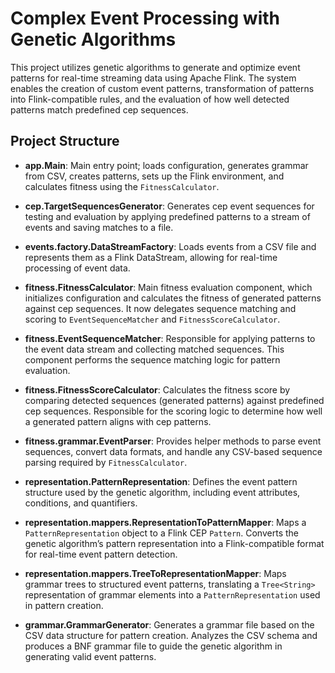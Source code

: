 # Complex Event Processing with Genetic Algorithms

This project utilizes genetic algorithms to generate and optimize event patterns for real-time streaming data using Apache Flink. The system enables the creation of custom event patterns, transformation of patterns into Flink-compatible rules, and the evaluation of how well detected patterns match predefined cep sequences.

## Project Structure

- **app.Main**: Main entry point; loads configuration, generates grammar from CSV, creates patterns, sets up the Flink environment, and calculates fitness using the `FitnessCalculator`.

- **cep.TargetSequencesGenerator**: Generates cep event sequences for testing and evaluation by applying predefined patterns to a stream of events and saving matches to a file.

- **events.factory.DataStreamFactory**: Loads events from a CSV file and represents them as a Flink DataStream, allowing for real-time processing of event data.

- **fitness.FitnessCalculator**: Main fitness evaluation component, which initializes configuration and calculates the fitness of generated patterns against cep sequences. It now delegates sequence matching and scoring to `EventSequenceMatcher` and `FitnessScoreCalculator`.

- **fitness.EventSequenceMatcher**: Responsible for applying patterns to the event data stream and collecting matched sequences. This component performs the sequence matching logic for pattern evaluation.

- **fitness.FitnessScoreCalculator**: Calculates the fitness score by comparing detected sequences (generated patterns) against predefined cep sequences. Responsible for the scoring logic to determine how well a generated pattern aligns with cep patterns.

- **fitness.grammar.EventParser**: Provides helper methods to parse event sequences, convert data formats, and handle any CSV-based sequence parsing required by `FitnessCalculator`.

- **representation.PatternRepresentation**: Defines the event pattern structure used by the genetic algorithm, including event attributes, conditions, and quantifiers.

- **representation.mappers.RepresentationToPatternMapper**: Maps a `PatternRepresentation` object to a Flink CEP `Pattern`. Converts the genetic algorithm’s pattern representation into a Flink-compatible format for real-time event pattern detection.

- **representation.mappers.TreeToRepresentationMapper**: Maps grammar trees to structured event patterns, translating a `Tree<String>` representation of grammar elements into a `PatternRepresentation` used in pattern creation.

- **grammar.GrammarGenerator**: Generates a grammar file based on the CSV data structure for pattern creation. Analyzes the CSV schema and produces a BNF grammar file to guide the genetic algorithm in generating valid event patterns.

